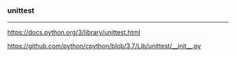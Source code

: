 ### unittest
---
https://docs.python.org/3/library/unittest.html

https://github.com/python/cpython/blob/3.7/Lib/unittest/__init__.py

```py

```

```
```

```
```
